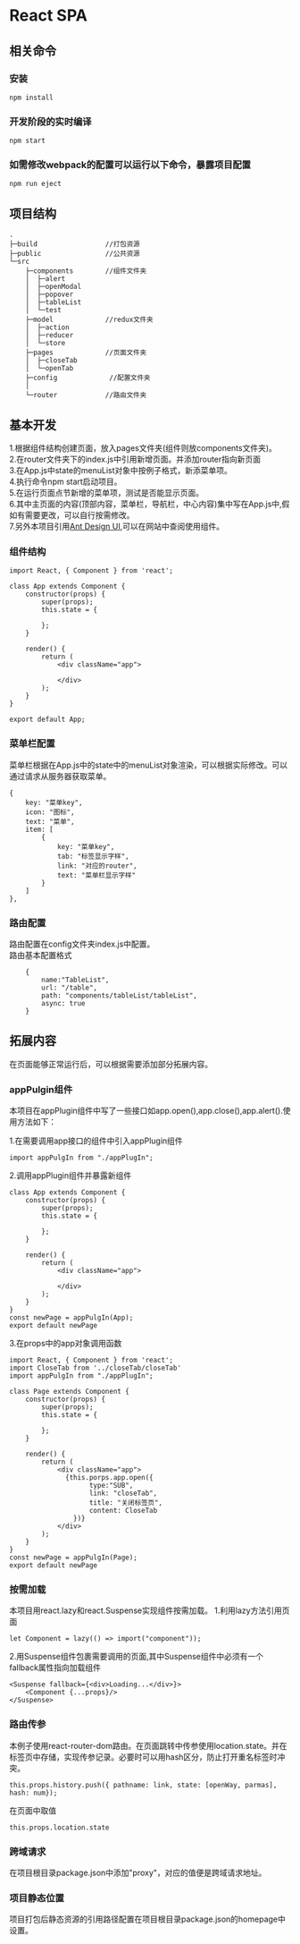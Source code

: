 # React SPA
## 相关命令
### 安装
```        
npm install
```

### 开发阶段的实时编译 
```    
npm start
```
### 如需修改webpack的配置可以运行以下命令，暴露项目配置
```    
npm run eject
```
## 项目结构
```
.   
├─build                 //打包资源
├─public                //公共资源
└─src
    ├─components        //组件文件夹
    │  ├─alert
    │  ├─openModal
    │  ├─popover
    │  ├─tableList
    │  └─test
    ├─model             //redux文件夹
    │  ├─action
    │  ├─reducer
    │  └─store
    ├─pages             //页面文件夹
    │  ├─closeTab
    │  └─openTab
    ├─config             //配置文件夹
    │ 
    └─router            //路由文件夹                      
```
## 基本开发
1.根据组件结构创建页面，放入pages文件夹(组件则放components文件夹)。     
2.在router文件夹下的index.js中引用新增页面。并添加router指向新页面    
3.在App.js中state的menuList对象中按例子格式，新添菜单项。     
4.执行命令npm start启动项目。     
5.在运行页面点节新增的菜单项，测试是否能显示页面。     
6.其中主页面的内容(顶部内容，菜单栏，导航栏，中心内容)集中写在App.js中,假如有需要更改，可以自行按需修改。   
7.另外本项目引用[Ant Design UI](https://ant.design/docs/react/introduce-cn),可以在网站中查阅使用组件。
### 组件结构
```
import React, { Component } from 'react';

class App extends Component {
    constructor(props) {
        super(props);
        this.state = {
            
        };
    }

    render() {
        return (
            <div className="app">
              
            </div>
        );
    }
}

export default App;
```
### 菜单栏配置
菜单栏根据在App.js中的state中的menuList对象渲染，可以根据实际修改。可以通过请求从服务器获取菜单。
```
{
    key: "菜单key",
    icon: "图标",
    text: "菜单",
    item: [
        {
            key: "菜单key", 
            tab: "标签显示字样",
            link: "对应的router", 
            text: "菜单栏显示字样"
        }
    ]
},
```
### 路由配置
路由配置在config文件夹index.js中配置。   
路由基本配置格式
```
    {
        name:"TableList",
        url: "/table",
        path: "components/tableList/tableList",
        async: true
    }
```

## 拓展内容   
在页面能够正常运行后，可以根据需要添加部分拓展内容。
### appPulgin组件
本项目在appPlugin组件中写了一些接口如app.open(),app.close(),app.alert().使用方法如下：    

1.在需要调用app接口的组件中引入appPlugin组件
```
import appPulgIn from "./appPlugIn";
```
2.调用appPlugin组件并暴露新组件
```
class App extends Component {
    constructor(props) {
        super(props);
        this.state = {
            
        };
    }

    render() {
        return (
            <div className="app">
              
            </div>
        );
    }
}
const newPage = appPulgIn(App);
export default newPage
```
3.在props中的app对象调用函数
```
import React, { Component } from 'react';
import CloseTab from '../closeTab/closeTab'
import appPulgIn from "./appPlugIn";

class Page extends Component {
    constructor(props) {
        super(props);
        this.state = {
            
        };
    }

    render() {
        return (
            <div className="app">
              {this.porps.app.open({
                    type:"SUB", 
                    link: "closeTab", 
                    title: "关闭标签页", 
                    content: CloseTab 
                })}
            </div>
        );
    }
}
const newPage = appPulgIn(Page);
export default newPage
```
### 按需加载
本项目用react.lazy和react.Suspense实现组件按需加载。
1.利用lazy方法引用页面
```
let Component = lazy(() => import("component"));
```
2.用Suspense组件包裹需要调用的页面,其中Suspense组件中必须有一个fallback属性指向加载组件
```
<Suspense fallback={<div>Loading...</div>}>
	<Component {...props}/>
</Suspense>
```
### 路由传参
本例子使用react-router-dom路由。在页面跳转中传参使用location.state。并在标签页中存储，实现传参记录。必要时可以用hash区分，防止打开重名标签时冲突。
```
this.props.history.push({ pathname: link, state: [openWay, parmas], hash: num});
```
在页面中取值
```
this.props.location.state
```

### 跨域请求
在项目根目录package.json中添加"proxy"，对应的值便是跨域请求地址。

### 项目静态位置
项目打包后静态资源的引用路径配置在项目根目录package.json的homepage中设置。